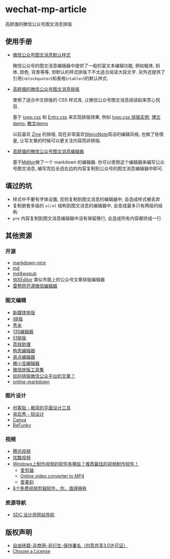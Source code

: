 # wechat-mp-article
高颜值的微信公众号图文消息排版

## 使用手册
* [微信公众号图文消息默认样式](https://ufologist.github.io/wechat-mp-article/index.html)

  微信公众号的图文消息编辑器中提供了一般的富文本编辑功能, 例如粗体, 斜体, 颜色, 背景等等, 但默认的样式排版下不太适合阅读大段文字. 另外还提供了引用(`<blockquote>`)和表格(`<table>`)的默认样式.
* [高颜值的微信公众号图文消息排版](https://ufologist.github.io/wechat-mp-article/readability.html)

  使用了适合中文排版的 CSS 样式库, 让微信公众号图文消息阅读起来赏心悦目.

  基于 [typo.css](https://github.com/sofish/typo.css) 和 [Entry.css](https://github.com/zmmbreeze/Entry.css) 来实现排版效果, 例如 [typo.css 排版实例](http://typo.sofi.sh/#section2), [博文demo](http://zencode.in/Entry.css/demo.html), [散文demo](http://zencode.in/Entry.css/word.html)

  以前喜欢 [Zine](https://zine.la/) 的排版, 现在非常喜欢[WeicoNote](https://itunes.apple.com/us/app/weiconote-tu-wen-bian-ji-chuan/id1072357511?mt=8)简洁的编辑风格, 也做了些借鉴, 让写文章的时候可以更关注内容而非排版.

* [高颜值的微信公众号图文消息编辑器](https://ufologist.github.io/wechat-mp-article/editor.html)

  基于[Mditor](https://github.com/Houfeng/mditor)做了一个 markdown 的编辑器. 你可以使用这个编辑器来编写公众号图文消息, 编写完后全选右边的内容复制到公众号的图文消息编辑器中即可.

## 填过的坑
* 样式中不要有字体设置, 否则复制到图文消息的编辑器中, 会造成样式被丢弃
* 复制嵌套多级的 `ul/ol` 结构到图文消息的编辑器中, 会变成最多只有两级的结构
* `pre` 内容复制到图文消息编辑器中没有保留换行, 会造成所有内容都挤成一行

## 其他资源

### 开源

* [markdown-nice](https://github.com/mdnice/markdown-nice)
* [md](https://github.com/doocs/md)
* [md4wxpub](https://github.com/i2Echo/md4wxpub)
* [WXEditor](https://github.com/wweggplant/WXEditor) 类似市面上的公众号文章排版编辑器
* [雷劈网开源微信编辑器](http://wxeditor.leipi.org/)

### 图文编辑
* [新媒体排版](http://paiban.xmt.cn/)
* [i排版](http://www.ipaiban.com/)
* [秀米](http://xiumi.us)
* [135编辑器](http://www.135editor.com/)
* [51排版](http://51paiban.com)
* [荔枝助理](http://www.lizhi.in/Home/Edit/index)
* [构思编辑器](http://www.gorse.com/)
* [易点编辑器](http://wxedit.yead.net/)
* [微小宝编辑器](http://www.wxb.com/editor)
* [微信排版工具集](https://next.36kr.com/posts/collections/259)
* [如何排版微信公众平台的文章？](https://www.zhihu.com/question/23640203)
* [online-markdown](https://github.com/barretlee/online-markdown "使用微信公众号编辑器有一个十分头疼的问题——粘贴出来的代码，格式错乱，而且特别丑。这块编辑器能够解决这个问题")

### 图片设计
* [创客贴 - 极简的平面设计工具](https://www.chuangkit.com/)
* [易启秀 - 轻设计](http://www.eqxiu.com/main/print/create)
* [Canva](https://www.canva.com/)
* [BeFunky](https://www.befunky.com/create/designer/)

### 视频
* [腾讯视频](http://v.qq.com/)
* [优酷视频](http://www.youku.com/)
* [Windows上制作视频的软件有哪些？推荐最佳的视频制作软件！](https://www.zhihu.com/question/21552138)
  * [爱剪辑](http://www.aijianji.com/)
  * [Online video converter to MP4](http://video.online-convert.com/convert-to-mp4)
  * [爱美刻](http://meikevideo.com/ "视频在线剪辑制作专家 一键制作宝宝幼儿成长纪念册/婚礼微电影/婚礼视频")
* [8个免费视频剪辑软件，你，值得拥有](http://weibo.com/ttarticle/p/show?id=2309404002643507826566)

### 资源导航
* [SDC 设计师网站导航](http://hao.uisdc.com/)

## 版权声明
* [自由转载-非商用-非衍生-保持署名（创意共享3.0许可证）](https://creativecommons.org/licenses/by-nc-nd/3.0/deed.zh)
* [Choose a License](https://creativecommons.org/choose/)
